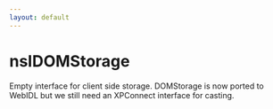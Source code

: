 ```yaml
---
layout: default
---
```


# nsIDOMStorage #

Empty interface for client side storage. DOMStorage is now ported to WebIDL
but we still need an XPConnect interface for casting.

